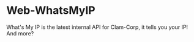 # Web-WhatsMyIP

What's My IP is the latest internal API for Clam-Corp, it tells you your IP! And more?
